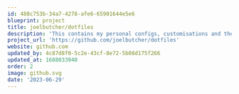 ```yaml
---
id: 488c753b-34a7-4278-afe6-65901644e5e6
blueprint: project
title: joelbutcher/dotfiles
description: 'This contains my personal configs, customisations and themes used to customise my development experience.'
project_url: 'https://github.com/joelbutcher/dotfiles'
website: github.com
updated_by: 4c87d8f0-5c2e-43cf-8e72-5b08d175f266
updated_at: 1688033940
order: 2
image: github.svg
date: '2023-06-29'
---
```

